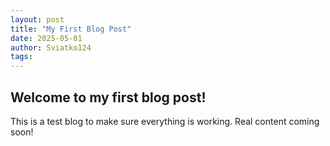 ```yaml
---
layout: post
title: "My First Blog Post"
date: 2025-05-01
author: Sviatko124
tags: 
---
```


## Welcome to my first blog post!

This is a test blog to make sure everything is working. Real content coming soon! 
